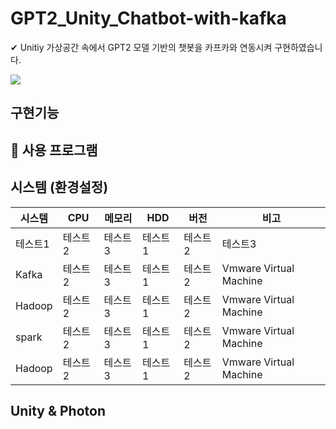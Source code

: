 # GPT2_Unity_Chatbot-with-kafka
✔ Unitiy 가상공간 속에서 GPT2 모델 기반의 챗봇을 카프카와 연동시켜 구현하였습니다.   
   
   <a href="/README.md#unity--photon"><img src="https://img.shields.io/badge/Unity&Photon-000000?style=flat-square&logo=Unity&logoColor=a4c5f3"/></a>


## 구현기능   

## 🔨 사용 프로그램   

## 시스템 (환경설정)
|시스템|CPU|메모리|HDD|버전|비고|
|------|---|---|------|---|---|
|테스트1|테스트2|테스트3|테스트1|테스트2|테스트3|
|Kafka|테스트2|테스트3|테스트1|테스트2|Vmware Virtual Machine|
|Hadoop|테스트2|테스트3|테스트1|테스트2|Vmware Virtual Machine|
|spark|테스트2|테스트3|테스트1|테스트2|Vmware Virtual Machine|
|Hadoop|테스트2|테스트3|테스트1|테스트2|Vmware Virtual Machine|
## Unity & Photon
